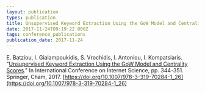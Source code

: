 ```yaml
---
layout: publication
types: publication
title: Unsupervised Keyword Extraction Using the GoW Model and Centrality Scores.
date: 2017-11-24T09:19:22.000Z
tags: conference_publications
publication_date: 2017-11-24
---
```

E. Batziou, I. Gialampoukidis, S. Vrochidis, I. Antoniou, I. Kompatsiaris. "[Unsupervised Keyword Extraction Using the GoW Model and Centrality Scores](https://zenodo.org/record/1172439#.X2B7k8BS9PY)." In International Conference on Internet Science, pp. 344-351. Springer, Cham, 2017. [https://doi.org/10.1007/978-3-319-70284-1_26](https://doi.org/10.1007/978-3-319-70284-1_26)